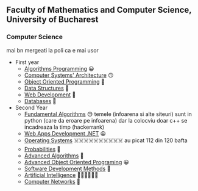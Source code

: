 ## Faculty of Mathematics and Computer Science, University of Bucharest
### Computer Science
mai bn mergeati la poli ca e mai usor
- First year
    - [Algorithms Programming](https://github.com/flawreen/University-FMI/tree/main/Python) 😀
    - [Computer Systems' Architecture](https://github.com/flawreen/University-FMI/tree/main/ASC) 🙃
    - [Object Oriented Programming](https://github.com/flawreen/University-FMI/tree/main/POO) 😬
    - [Data Structures](https://github.com/flawreen/University-FMI/tree/main/SD) 🥱
    - [Web Development](https://github.com/flawreen/University-FMI/tree/main/TW) 🥱
    - [Databases](https://github.com/flawreen/University-FMI/tree/main/BD) 🥱
- Second Year
    - [Fundamental Algorithms](https://github.com/flawreen/INFO-UNIBUC/tree/main/AF) 😓 temele (infoarena si alte siteuri) sunt in python (care da eroare pe infoarena) dar la colocviu doar c++ se incadreaza la timp (hackerrank)
    - [Web Apps Development .NET](https://github.com/flawreen/Collective-Knowledge) 😀
    - [Operating Systems](https://github.com/flawreen/INFO-UNIBUC/tree/main/SO) ☠️☠️☠️☠️☠️☠️☠️☠️☠️☠️ au picat 112 din 120 bafta
    - [Probabilities](https://github.com/flawreen/University-FMI/tree/main/PS) 🥴
    - [Advanced Algorithms](https://github.com/flawreen/University-FMI/tree/main/AA) 😤
    - [Advanced Object Oriented Programing](https://github.com/flawreen/Bibliohub) 😀
    - [Software Development Methods]() 🤔
    - [Artificial Intelligence](https://github.com/flawreen/University-FMI/tree/main/IA) 🤒😵‍💫😷🤢😖
    - [Computer Networks](https://github.com/flawreen/University-FMI/tree/main/RC) 💊
